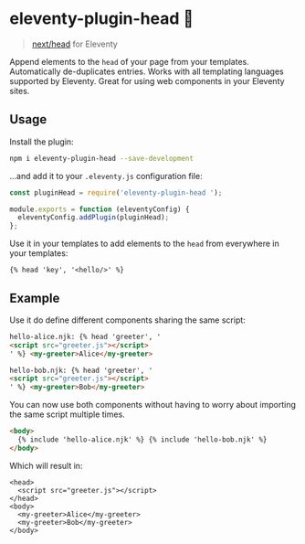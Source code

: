 # eleventy-plugin-head 🐶

> [next/head](https://nextjs.org/docs/api-reference/next/head) for Eleventy

Append elements to the `head` of your page from your templates. Automatically de-duplicates entries. Works with all templating languages supported by Eleventy. Great for using web components in your Eleventy sites.

## Usage

Install the plugin:

```sh
npm i eleventy-plugin-head --save-development
```

...and add it to your `.eleventy.js` configuration file:

```js
const pluginHead = require('eleventy-plugin-head ');

module.exports = function (eleventyConfig) {
  eleventyConfig.addPlugin(pluginHead);
};
```

Use it in your templates to add elements to the `head` from everywhere in your templates:

```
{% head 'key', '<hello/>' %}
```

## Example

Use it do define different components sharing the same script:

```html
hello-alice.njk: {% head 'greeter', '
<script src="greeter.js"></script>
' %} <my-greeter>Alice</my-greeter>
```

```html
hello-bob.njk: {% head 'greeter', '
<script src="greeter.js"></script>
' %} <my-greeter>Bob</my-greeter>
```

You can now use both components without having to worry about importing the same script multiple times.

```html
<body>
  {% include 'hello-alice.njk' %} {% include 'hello-bob.njk' %}
</body>
```

Which will result in:

```
<head>
  <script src="greeter.js"></script>
</head>
<body>
  <my-greeter>Alice</my-greeter>
  <my-greeter>Bob</my-greeter>
</body>
```
